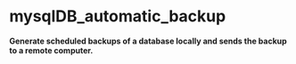 # mysqlDB_automatic_backup
**Generate scheduled backups of a database locally and sends the backup to a remote computer.**
